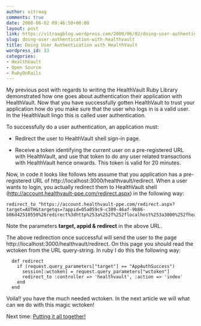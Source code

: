 ```yaml
---
author: vitraag
comments: true
date: 2008-06-02 09:46:50+00:00
layout: post
link: https://vitraagblog.wordpress.com/2008/06/02/doing-user-authentication-with-healthvault/
slug: doing-user-authentication-with-healthvault
title: Doing User Authentication with HealthVault
wordpress_id: 33
categories:
- HealthVault
- Open Source
- RubyOnRails
---
```


My previous post with regards to writing the HealthVault Ruby Library demonstrated how one goes about authentication their application with HealthVault. Now that you have successfully gotten HealthVault to trust your application how do you make sure that the user who logs in is a valid user. In the HealthVault lingo this is called user authentication. 

To successfully do a user authentication, an application must:



	
  * Redirect the user to HealthVault shell sign-in page.

	
  * Receive a token identifying the current user on a pre-registered URL with HealthVault, and use that token to do any user related transactions with HealthVault hence onwards. This token is valid for 20 minutes.



Now, in code it looks like follows lets assume that you application has a pre-registered URL of http://localhost:3000/healthvault/redirect. When a user wants to login, you actually redirect them to HealthVault shell (http://account.healthvault-ppe.com/redirect.aspx) in the following way:

    
    
    redirect_to "https://account.healthvault-ppe.com/redirect.aspx?target=AUTH&targetqs=?appid=05a059c9-c309-46af-9b86-b06d42510550%26redirect%3dhttp%253a%252f%252flocalhost%253a3000%252fhealthvault%252fredirect"
    


Note the parameters **target, appid & redirect** in the above URL.

The above redirection once successful will send the user to the page http://localhost:3000/healthvault/redirect. On this page you should read the wctoken from the URL query-string. In ruby I do this the following way:


    
    
      def redirect
        if (request.query_parameters["target"] == "AppAuthSuccess")
          session[:wctoken] = request.query_parameters["wctoken"]
          redirect_to :controller => 'healthvault', :action => 'index'
        end
      end
    



Voila!! you have the much needed wctoken. In the next article we will what can we do with this magic wctoken!

Next time: [Putting it all together! ](http://healthblog.vitraag.com/2008/06/lighting-it-up/)
